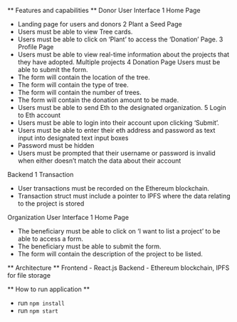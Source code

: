 ** Features and capabilities **
Donor User Interface
1 Home Page
- Landing page for users and donors
2 Plant a Seed Page
- Users must be able to view Tree cards.
- Users must be able to click on ‘Plant’ to access the ‘Donation’ Page.
3 Profile Page 
- Users must be able to view real-time information about the projects that they have adopted.
Multiple projects
4 Donation Page
Users must be able to submit the form.
- The form will contain the location of the tree.
- The form will contain the type of tree.
- The form will contain the number of trees.
- The form will contain the donation amount to be made.
- Users must be able to send Eth to the designated organization.
5 Login to Eth account
- Users must be able to login into their account upon clicking ‘Submit’.
- Users must be able to enter their eth address and password as text input into designated text input boxes
- Password must be hidden
- Users must be prompted that their username or password is invalid when either doesn’t match the data about their account 

Backend
1 Transaction
- User transactions must be recorded on the Ethereum blockchain.
- Transaction struct must include a pointer to IPFS where the data relating to the project is stored

Organization User Interface
1 Home Page
- The beneficiary must be able to click on ‘I want to list a project’ to be able to access a form.
- The beneficiary must be able to submit the form.
- The form will contain the description of the project to be listed.

** Architecture **
Frontend - React.js
Backend - Ethereum blockchain, IPFS for file storage

** How to run application **
- run `npm install`
- run `npm start`



